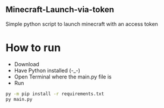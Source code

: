 ## Minecraft-Launch-via-token
Simple python script to launch minecraft with an access token

# How to run
- Download
- Have Python installed (-_-)
- Open Terminal where the main.py file is
- Run
```cmd
py -m pip install -r requirements.txt
py main.py
```
